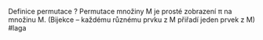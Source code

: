 Definice permutace
?
Permutace množiny M je prosté zobrazení π na množinu M. (Bijekce – každému různému prvku z M přiřadí jeden prvek z M)
#laga
<!--SR:!2024-02-20,9,250-->
